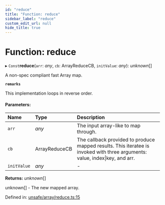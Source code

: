 ```yaml
---
id: "reduce"
title: "Function: reduce"
sidebar_label: "reduce"
custom_edit_url: null
hide_title: true
---
```


# Function: reduce

▸ `Const`**reduce**(`arr`: *any*, `cb`: ArrayReduceCB, `initValue`: *any*): *unknown*[]

A non-spec compliant fast Array map.

**`remarks`** 

This implementation loops in reverse order.

#### Parameters:

Name | Type | Description |
:------ | :------ | :------ |
`arr` | *any* | The input array-like to map through.   |
`cb` | ArrayReduceCB | The callback provided to produce mapped results. This iteratee is invoked with three arguments: value, index\|key, and arr.    |
`initValue` | *any* | - |

**Returns:** *unknown*[]

unknown[] - The new mapped array.

Defined in: [unsafe/array/reduce.ts:15](https://github.com/kaihodev/hikidashi/blob/ef3ca16/src/unsafe/array/reduce.ts#L15)
